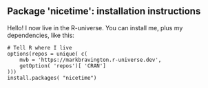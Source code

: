 ## Package 'nicetime': installation instructions

Hello! I now live in the R-universe. You can install me, plus my dependencies, like this:

```
# Tell R where I live
options(repos = unique( c(
    mvb = 'https://markbravington.r-universe.dev',
    getOption( 'repos')[ 'CRAN']
)))
install.packages( "nicetime")
```
